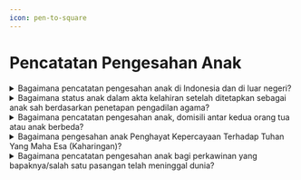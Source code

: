 ```yaml
---
icon: pen-to-square
---
```


# Pencatatan Pengesahan Anak

<details>

<summary>Bagaimana pencatatan pengesahan anak di Indonesia dan di luar negeri?</summary>

Berdasarkan penjelasan Pasal 50 ayat (1)&#x20;Undang-Undang Nomor 24 Tahun 2013 diatur bahwa Yang dimaksud dengan "Pengesahan Anak" merupakan pengesahan status seorang anak yang lahir dari perkawinan yang telah sah menurut hukum agama, pada saat pencatatan perkawinan dari kedua orang tua anak tersebut telah sah menurut hukum&#x20;negara.

**a. Pencatatan pengesahan anak di Indonesia.**

Setiap pengesahan anak wajib dilaporkan&#x20;oleh orang tua kepada Instansi Pelaksana paling lambat 30 (tiga puluh) hari sejak ayah dan ibu dari anak yang bersangkutan melakukan perkawinan dan mendapatkan akta perkawinan. Pengesahan anak hanya berlaku bagi anak yang orang tuanya telah melaksanakan perkawinan sah menurut&#x20;hukum agama dan hukum negara.

Persyaratan&#x20;pencatatan pengesahan anak dimaksud berupa:

1. kutipan akta kelahiran;
2. kutipan akta perkawinan yang menerangkan   &#x20;terjadinya peristiwa perkawinan agama atau kepercayaan terhadap Tuhan Yang Maha Esa terjadi sebelum kelahiran anak;
3. KK orang tua; dan
4. KTP-el; atau
5. Dokumen Pedalanan bagi ayah atau ibu   &#x20;Orang Asing.

Disdukcapil Kabupaten/Kota atau UPT Disdukcapil&#x20;Kabupaten/Kota mencatat dalam register akta&#x20;pengesahan anak dan menerbitkan kutipan akta pengesahan anak, membuat catatan pinggir dalam register akta kelahiran dan kutipan akta kelahiran serta kutipan akta pengakuan anak dan kutipan akta kelahiran yang telah diberikan&#x20;catatan pinggir disampaikan kepada Pemohon.

**b. Pencatatan pengesahan anak Penduduk yang&#x20;dilahirkan&#x20;sebelum orang&#x20;tuanya melaksanakan perkawinan sah menurut hukum agama atau kepercayaan terhadap Tuhan Yang Maha Esa dilakukan berdasarkan penetapan&#x20;pengadilan.**

Persyaratan pencatatan pengesahan anak&#x20;dimaksud berupa:

1. kutipan akta kelahiran;
2. kutipan akta perkawinan yang menerangkan   &#x20;terjadinya peristiwa perkawinan agama atau kepercayaan terhadap Tuhan Yang Maha Esa terjadi sebelum kelahiran anak; dan
3. Dokumen Perjalanan Republik Indonesia.

Disdukcapil Kabupaten/Kota atau UPT Disdukcapil&#x20;Kabupaten/Kota membuat catatan pinggir dalam&#x20;register akta kelahiran dan kutipan akta kelahiran dan kutipan akta kelahiran yang telah diberikan catatan pinggir disampaikan kepada Pemohon.

**c. Pencatatan pengesahan anak di luar negeri.**

1. **Pencatatan pengesahan anak bagi WNI**   \
   **Bukan Penduduk di luar negeri.**   \
   \
   Persyaratan pengesahan anak bagi WNI   &#x20;Bukan Penduduk di Luar Negeri dimaksud berupa:   \
   a) kutipan akta kelahiran;   \
   b) kutipan akta perkawinan yang   &#x20;menerangkan   &#x20;terjadinya peristiwa perkawinan agama atau Kepercayaan Terhadap Tuhan Yang Maha Esa terjadi   &#x20;sebelum kelahiran anak; dan   \
   c) Dokumen Perjalanan Republik Indonesia \
   \
   Perwakilan Republik Indonesia mencatat dalam register akta pengesahan anak dan menerbitkan kutipan akta pengesahan anak dan membuat catatan pinggir dalam register akta kelahiran dan kutipan akta kelahiran;   &#x20;serta kutipan akta pengesahan anak dan kutipan akta kelahiran yang telah diberikan catatan   &#x20;pinggir disampaikan kepada Pemohon.
2. **Pencatatan pengesahan anak bagi WNI   &#x20;Bukan Penduduk di luar negeri yang dilahirkan   &#x20;sebelum orangtuanya   &#x20;melaksanakan perkawinan sah menurut   &#x20;hukum agama atau kepercayaan terhadap Tuhan Yang Maha Esa.**   \
   \
   Persyaratan pengakuan anak bagi WNI Bukan   &#x20;Penduduk di luar negeri dimaksud berupa:   \
   a) salinan penetapan pengadilan dari   &#x20;pengadilan yang berwenang sesuai dengan ketentuan peraturan perundang undangan;   \
   b) kutipan akta kelahiran; dan   \
   c) Dokumen Perjalanan Republik Indonesia.\
   \
   Perwakilan RI membuat catatan pinggir dalam   &#x20;register akta kelahiran dan kutipan akta kelahiran; dan kutipan akta kelahiran yang telah diberikan catatan pinggir disampaikan Kepada Pemohon.

**Sumber rujukan:**&#x20;

* Pasal 50 Undang-Undang Nomor 24 Tahun 2013  &#x20;tentang Perubahan atas Undang-Undang Nomor 23 Tahun 2006 tentang Administrasi Kependudukan. ([link](https://dukcapil.kemendagri.go.id/download/detail/3))
* Pasal 50 dan Pasal 52 Peraturan Presiden Nomor  &#x20;96 Tahun 2018 tentang Persyaratan dan Tata Cara Pendaftaran Penduduk dan Pencatatan Sipil. ([link](https://dukcapil.kemendagri.go.id/download/detail/14))
* Pasal 75, Pasal 76, Pasal 77, Pasal 78 dan Pasal  &#x20;79 Peraturan Menteri Dalam Negeri Nomor 108 Tahun 2019 tentang Peraturan Pelaksanaan Peraturan Presiden Nomor 96 Tahun 2018 tentang Persyaratan dan Tata Cara Pendaftaran Penduduk dan Pencatatan Sipil. ([link](https://peraturan.bpk.go.id/Details/138582/permendagri-no-108-tahun-2019))
* Peraturan Menteri Dalam Negeri Nomor 109 Tahun  &#x20;2019 tentang Formulir dan Buku Yang Digunakan Dalam Administrasi Kependudukan. ([link](https://peraturan.bpk.go.id/Details/138575/permendagri-no-109-tahun-2019))
* Keputusan Menteri Dalam Negeri Nomor 400.8.2  5484.Dukcapil Tahun 2022 tentang Petunjuk Teknis  &#x20;Pelayanan Pencatatan Sipil.&#x20;
* Surat Dirjen Dukcapil yang ditujukan kepada  &#x20;Kepala Dinas Dukcapil di Seluruh Indonesia Nomor 470/13287/Dukcapil tanggal 28 September 2021  &#x20;hal Jenis Layanan, Persyaratan dan Penjelasan Pendaftaran Penduduk dan Pencatatan Sipil.

{% hint style="success" %}
Dibuat:  23 Juni 2025 10:00 WIB | Perubahan terakhir: 23 Juni 2025 10:00 WIB
{% endhint %}

</details>



<details>

<summary>Bagaimana status anak dalam akta kelahiran setelah ditetapkan sebagai anak sah berdasarkan penetapan pengadilan agama?</summary>

Pencantuman status anak dalam akta kelahiran&#x20;karena anak tersebut sudah ditetapkan sebagai anak sah dari kedua orang tuanya berdasarkan Penetapan Pengadilan Agama, maka nama kedua orang tuanya dapat dicantumkan dalam akta kelahiran anak dimaksud.

**Sumber rujukan:**

Surat Dirjen Dukcapil No. 472.11/13653/Dukcapil Tgl&#x20;15 Desember 2020 kpd Kadis Dukcapil Kab. Kudus.

{% hint style="success" %}
Dibuat:  23 Juni 2025 10:00 WIB | Perubahan terakhir: 23 Juni 2025 10:00 WIB
{% endhint %}

</details>



<details>

<summary>Bagaimana pencatatan pengesahan anak, domisili antar kedua orang tua atau anak berbeda?</summary>

a. Berdasarkan Pasal 102 b Undang-Undang Nomor&#x20;24 Tahun 2013, intinya diatur bahwa pelayanan administrasi kependudukan dilaporkan oleh penduduk di Disdukcapil Kabupaten/Kota tempat penduduk berdomisili.

Pencatatan pengesahan anak dilaksanakan di Disdukcapil Kabupaten/Kota tempat penduduk berdomisili. Apabila domisili antar kedua orang tua atau anak berbeda, maka&#x20;pencatatan dapat dilaksanakan di salah satu domisili orang tua.

Karena akta kelahiran anak yang bersangkutan&#x20;diterbitkan oleh Disdukcapil Kabupaten/Kota A, sedangkan orang tuanya sudah menjadi penduduk Kabupaten/Kota B, maka pencatatan pengesahan anak&#x20;dilaksanakan di&#x20;Kabupaten / Kota B.&#x20;Selanjutnya B,&#x20;memberitahukan kepada&#x20;Disdukcapil&#x20;Kabupaten / Kota A untuk membuat catatan pinggir pengesahan anak tersebut pada register akta kelahiran dimaksud.

b. Pasal 1 angka 39 Praturan Menteri Dalam Negeri&#x20;Nomor 19 Tahun 2010, disebutkan bahwa catatan pinggir diletakkan pada bagian pinggir akta atau bagian akta yang memungkinkan (di dalam/bagian muka atau belakang akta). Karena fotokopi kutipan akta kelahiran yang dilampirkan masih tersedia tempat yang cukup untuk membuat&#x20;catatan pinggir, yaitu di halaman depan sebelah kiri bawah serta pada halaman belakang sebelah kiri bawah dan di antara catatan pinggir sebelah kanan, Disdukcapil&#x20;Kabupaten/Kota&#x20;dapat membuat catatan pinggir pada tempat yang masih&#x20;tersedia tersebut.

**Sumber rujukan:**&#x20;

* Pasal 102 b UU Nomor 24 Tahun 2013 tentang  &#x20;Perubahan atas Undang-Undang Nomor 23 Tahun  &#x20;2006 tentang Administrasi Kependudukan. ([link](https://dukcapil.kemendagri.go.id/download/detail/3))
* Surat Dirjen Dukcapil No. 472.33/5020/Dukcapil Tgl  &#x20;16 Maret 2018 kpd Kadis Dukcapil Kab. Bangka Barat.

{% hint style="success" %}
Dibuat:  23 Juni 2025 10:00 WIB | Perubahan terakhir: 23 Juni 2025 10:00 WIB
{% endhint %}

</details>



<details>

<summary>Bagaimana pengesahan anak Penghayat Kepercayaan Terhadap Tuhan Yang Maha Esa (Kaharingan)?</summary>

a. Berdasarkan Pasal 50 ayat (1) Undang Undang&#x20;Nomor 24 Tahun 2013, mengamanatkan bahwa pengesahan anak merupakan pengesahan status seorang anak yang lahir dari perkawinan yang telah sah menurut hukum agama, pada saat pencatatan perkawinan dari kedua orang tua anak&#x20;tersebut telah sah menurut hukum Negara.

b. Merujuk Pasal 52 ayat (1) Peraturan Presiden&#x20;Nomor 96 Tahun 2018, yang pada intinya mengatur bahwa pencatatan pengesahan anak yang dilahirkan&#x20;sebelum orang&#x20;tuanya melaksanakan perkawinan sah menurut hukum&#x20;agama atau kepercayaan terhadap Tuhan YME dilakukan berdasarkan penetapan pengadilan.

c. Sehubungan dengan ketentuan diatas, diberikan&#x20;penjelasan bahwa:

1. Terhadap anak yang lahir dari perkawinan sah   &#x20;berdasarkan   &#x20;Penghayat   &#x20;Kepercayaan   &#x20;Terhadap Tuhan YME tetapi organisasi dan   &#x20;penghayat kepercayaan belum terdaftar dan tercatat pada kementerian yang membidangi kebudayaan maka status anak pada akta   &#x20;kelahiran adalah anak seorang ibu. Tetapi   &#x20;apabila dalam Kartu Keluarga status orang tua sudah menunjukkan hubungan pasangan suami isteri maka dapat juga dicantumkan nama ayahnya dengan penambahan frasa   &#x20;"perkawinannya belum tercatat sesuai dengan   &#x20;peraturan perundang-undangan.
2. Terhadap anak yang dilahirkan sebelum   &#x20;organisasi   &#x20;dan pemuka penghayat   &#x20;kepercayaan terdaftar dan tercatat pada kementerian yang membidangi kebudayaan, dapat dilakukan pengesahan anak   &#x20;berdasarkan penetapan pengadilan.
3. Pengesahan anak dari pasangan suami isteri   &#x20;penghayat kepercayaan dapat dilakukan pencatatan tanpa penetapan pengadilan, engan ketentuan:   \
   a)   &#x20;anak lahir setelah perkawinan sah   &#x20;menurut   &#x20;Penghayat Kepercayaan Terhadap Tuhan YME; dan\
   b)   &#x20;Organisasi dan pemuka penghayat yang   &#x20;berwenang untuk mengawinkan sudah terdaftar dan tercatat di kementerian yang membidangi kebudayaan.

**Sumber rujukan:**&#x20;

* Pasal 50 ayat (1) Undang Undang Nomor 24 Tahun  &#x20;2013 tentang Perubahan atas Undang-Undang Nomor 23 Tahun 2006 tentang Administrasi Kependudukan. ([link](https://dukcapil.kemendagri.go.id/download/detail/3))
* Pasal 52 ayat (1) Peraturan Presiden Nomor 96  &#x20;Tahun 2018 tentang Persyaratan dan Tata Cara Pendaftaran Penduduk dan Pencatatan Sipil. ([link](https://dukcapil.kemendagri.go.id/download/detail/14))
* Surat Dirjen Dukcapil No. 472.33/8466/Dukcapil Tgl  &#x20;30 Oktober 2019 kpd Kadis Dukcapil Kab Kotabaru.

{% hint style="success" %}
Dibuat:  23 Juni 2025 10:00 WIB | Perubahan terakhir: 23 Juni 2025 10:00 WIB
{% endhint %}

</details>



<details>

<summary>Bagaimana pencatatan pengesahan anak bagi perkawinan yang bapaknya/salah satu pasangan telah meninggal dunia?</summary>

a. Berdasarkan Pasal 50 Undang-Undang Nomor 24&#x20;Tahun 2013 tentang perubahan atas Undang Undang Nomor 23 Tahun 2006 tentang Administrasi Kependudukan, diatur bahwa setiap pengesahan anak wajib dilaporkan oleh orang tua kepada Instansi Pelaksana sejak ayah dan ibu dari&#x20;anak yang bersangkutan melakukan perkawinan dan pendapatkan akta perkawinan. Pengesahan&#x20;anak hanya berlaku bagi anak yang orangtuanya telah melaksanakan perkawinan sah menurut hukum agama dan hukum negara;

b. Merujuk penjelasan di atas, maka pencatatan&#x20;pengesahan anak terhadap anak yang salah satu&#x20;orang tuanya telah meninggal dunia dan perkawinan orang tuanya telah disahkan oleh pengadilan, dapat dilaksanakan dengan\
persyaratan sebagai berikut:

1. kutipan akta kelahiran;
2. fotokopi salinan penetapan pengadilan;
3. fotokopi kutipan akta perkawinan;
4. fotokopi Kartu Keluarga;
5. fotokopi kutipan akta kematian orang tua;
6. SPTJM kebenaran data sebagai anak sah   &#x20;dengan 2 (dua) orang saksi.

Apabila perkawinan orangtuanya tidak dapat&#x20;dibuktikan dengan penetapan pengadilan maka pencatatan pengesahan anak tidak dapat dilakukan karena anak tersebut dilahirkan sebelum perkawinan sah menurut hukum agama dan kedua orang tuanya telah meninggal dunia sebagai pemohon dalam pencatatan pengesahan anak.

**Sumber rujukan:**&#x20;

* Pasal 50 Undang-Undang Nomor 24 Tahun 2013  &#x20;tentang Perubahan atas Undang-Undang Nomor 23 Tahun 2006 tentang Administrasi Kependudukan. ([link](https://dukcapil.kemendagri.go.id/download/detail/3))
* Surat Dirjen Dukcapil No. 472.33/18968/Dukcapil  &#x20;tgl 24 Desember 2021 kpd Kadis Suku Dukcapil Kota Administrasi Jakarta Utara



{% hint style="success" %}
Dibuat:  23 Juni 2025 10:00 WIB | Perubahan terakhir: 23 Juni 2025 10:00 WIB
{% endhint %}

</details>
